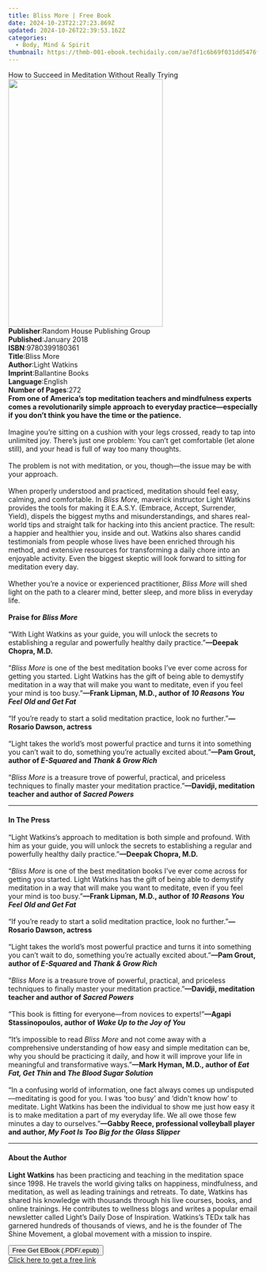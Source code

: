 ```yaml
---
title: Bliss More | Free Book
date: 2024-10-23T22:27:23.869Z
updated: 2024-10-26T22:39:53.162Z
categories:
  - Body, Mind & Spirit
thumbnail: https://thmb-001-ebook.techidaily.com/ae7df1c6b69f031dd5476f1a6de16328a320ae214011f03ab2461baea02940bf.jpg
---
```

<main id="book-container">
  <div class="flex flex-col">
    <div class="book-brief flex-1 py-6 px-4 sm:p-6 md:py-10 md:px-8">
      <!-- brief-->
      <div class="book-brief-main">
        How to Succeed in Meditation Without Really Trying
      </div>
    </div>
    <div
      class="book-meta-info flex-1 grid gap-4 col-start-1 col-end-3 row-start-1 sm:mb-6 sm:grid-cols-4 lg:gap-6 lg:col-start-2 lg:row-end-6 lg:row-span-6 lg:mb-0"
    >
      <div
        class="book-meta-info-left place-content-center mt-4 p-4 text-sm leading-6 col-start-2 col-span-2 dark:text-slate-400"
      >
        <img
          class="w-full h-500 object-cover rounded-lg sm:h-255 sm:col-span-2 lg:col-span-full"
          src="https://img-001-ebook.techidaily.com/c9ac32760bd2d68a4cd3a1d3a35260e46bf0a9ccbbcfbffd8b07a4f9a70cb1ee.jpg"
          alt=""
          width="312"
          height="500"
        />
      </div>
      <div
        class="book-meta-info-right mt-2 col-start-1 row-start-2 col-span-3 self-center"
      >
        <!-- meta data  -->
        <div class="flex flex-col px-4 md:px-8">
          <div class="flex-1">
            <strong>Publisher</strong>:<span class="px-2"
              >Random House Publishing Group</span
            >
          </div>
          <div class="flex-1">
            <strong>Published</strong>:<span class="px-2">January 2018</span>
          </div>
          <div class="flex-1">
            <strong>ISBN</strong>:<span class="px-2">9780399180361</span>
          </div>
          <div class="flex-1">
            <strong>Title</strong>:<span class="px-2">Bliss More</span>
          </div>
          <div class="flex-1">
            <strong>Author</strong>:<span class="px-2">Light Watkins</span>
          </div>
          <div class="flex-1">
            <strong>Imprint</strong>:<span class="px-2">Ballantine Books</span>
          </div>
          <div class="flex-1">
            <strong>Language</strong>:<span class="px-2">English</span>
          </div>
          <div class="flex-1">
            <strong>Number of Pages</strong>:<span class="px-2">272</span>
          </div>
        </div>
      </div>
    </div>
    <div class="book-description flex-1 py-6 px-4 sm:p-6 md:py-10 md:px-8">
      <div class="book-description-main">
        <div accordion-content="" id="description">
          <b
            >From one of America’s top meditation teachers and mindfulness
            experts comes a revolutionarily simple approach to everyday
            practice—especially if you don’t think you have the time or the
            patience.</b
          ><br /><br />
          Imagine you’re sitting on a cushion with your legs crossed, ready to
          tap into unlimited joy. There’s just one problem: You can’t get
          comfortable (let alone still), and your head is full of way too many
          thoughts.<br /><br />
          The problem is not with meditation, or you, though—the issue may be
          with your approach.<br /><br />
          When properly understood and practiced, meditation should feel easy,
          calming, and comfortable. In <i>Bliss More, </i>maverick instructor
          Light Watkins provides the tools for making it E.A.S.Y. (Embrace,
          Accept, Surrender, Yield), dispels the biggest myths and
          misunderstandings, and shares real-world tips and straight talk for
          hacking into this ancient practice. The result: a happier and
          healthier you, inside and out. Watkins also shares candid testimonials
          from people whose lives have been enriched through his method, and
          extensive resources for transforming a daily chore into an enjoyable
          activity. Even the biggest skeptic will look forward to sitting for
          meditation every day.<br /><br />
          Whether you’re a novice or experienced practitioner,
          <i>Bliss More</i> will shed light on the path to a clearer mind,
          better sleep, and more bliss in everyday life.<br /><br /><b
            >Praise for <i>Bliss More<br /></i></b
          ><br />“With Light Watkins as your guide, you will unlock the secrets
          to establishing a regular and powerfully healthy daily practice.”<b
            >—Deepak Chopra, M.D. </b
          ><br /><br />“<i>Bliss More</i> is one of the best meditation books
          I’ve ever come across for getting you started. Light Watkins has the
          gift of being able to demystify meditation in a way that will make you
          want to meditate, even if you feel your mind is too busy.”<b
            >—Frank Lipman, M.D., author of
            <i>10 Reasons You Feel Old and Get Fat</i></b
          ><br /><br />
          “If you’re ready to start a solid meditation practice, look no
          further.”<b>—Rosario Dawson, actress</b><br /><br />
          “Light takes the world’s most powerful practice and turns it into
          something you can’t wait to do, something you’re actually excited
          about.”<b
            >—Pam Grout, author of <i>E-Squared</i> and
            <i>Thank &amp; Grow Rich</i></b
          ><br /><br />
          “<i>Bliss More </i>is a treasure trove of powerful, practical, and
          priceless techniques to finally master your meditation practice.”<b
            >—Davidji, meditation teacher and author of <i>Sacred Powers</i></b
          >
        </div>
        <div class="accordion-fader"></div>
      </div>
    </div>
    <div class="book-excerpts flex-1 py-6 px-4 sm:p-6 md:py-10 md:px-8">
      <!-- excerpts-->
      <div class="book-excerpts-main">
        <hr />
        <h4 class="placeholder placeholder-heading">
          <span>In The Press</span>
        </h4>
        <p>
          “Light Watkins’s approach to meditation is both simple and profound.
          With him as your guide, you will unlock the secrets to establishing a
          regular and powerfully healthy daily practice.”<b
            >—Deepak Chopra<b>, M.D.</b></b
          ><br /><br />“<i>Bliss More</i> is one of the best meditation books
          I’ve ever come across for getting you started. Light Watkins has the
          gift of being able to demystify meditation in a way that will make you
          want to meditate, even if you feel your mind is too busy.”<b
            >—Frank Lipman, M.D., author of
            <i>10 Reasons You Feel Old and Get Fat</i></b
          ><br />
          <b><i>&nbsp;</i></b
          ><br />
          “If you’re ready to start a solid meditation practice, look no
          further.”<b>—Rosario Dawson, actress</b><br />
          &nbsp;<br />
          “Light takes the world’s most powerful practice and turns it into
          something you can’t wait to do, something you’re actually excited
          about.”<b
            >—Pam Grout, author of <i>E-Squared</i> and
            <i>Thank &amp; Grow Rich</i> </b
          ><br />
          &nbsp;<br />
          “<i>Bliss More </i>is a treasure trove of powerful, practical, and
          priceless techniques to finally master your meditation practice.”<b
            >—Davidji, meditation teacher and author of <i>Sacred Powers</i></b
          ><br />
          &nbsp;<br />
          “This book is fitting for everyone—from novices to experts!”<b
            >—Agapi Stassinopoulos, author of
            <i>Wake Up to the Joy of You</i></b
          ><br /><br />“It’s impossible to read <i>Bliss More</i> and not come
          away with a comprehensive understanding of how easy and simple
          meditation can be, why you should be practicing it daily, and how it
          will improve your life in meaningful and transformative ways.”<b
            >—Mark Hyman, M.D., author of <i>Eat Fat, Get Thin </i>and
            <i>The Blood Sugar Solution</i></b
          ><br />
          &nbsp;<br />
          “In a confusing world of information, one fact always comes up
          undisputed—meditating is good for you. I was&nbsp;‘too busy’ and
          ‘didn't know how’ to meditate.&nbsp;Light Watkins has been the
          individual to show me just how easy it is to make meditation a part of
          my everyday life. We all owe those few minutes a day to ourselves.”<b
            >—Gabby Reece, professional volleyball player and author,
            <i>My Foot Is Too Big for the Glass Slipper</i></b
          >
        </p>
      </div>
    </div>
    <div class="book-about-author flex-1 py-6 px-4 sm:p-6 md:py-10 md:px-8">
      <!-- about author-->
      <div class="book-main-author-main">
        <hr />
        <h4 class="placeholder placeholder-heading">
          <span>About the Author</span>
        </h4>
        <p>
          <b>Light Watkins</b> has been practicing and teaching in the
          meditation space since 1998. He travels the world giving talks on
          happiness, mindfulness, and meditation, as well as leading trainings
          and retreats. To date, Watkins has shared his knowledge with thousands
          through his live courses, books, and online trainings. He contributes
          to wellness blogs and writes a popular email newsletter called Light’s
          Daily Dose of Inspiration. Watkins’s TEDx talk has garnered hundreds
          of thousands of views, and he is the founder of The Shine Movement, a
          global movement with a mission to inspire.
        </p>
      </div>
    </div>
    <div class="book-free-get flex-1 py-6 px-4 sm:p-6 md:py-10 md:px-8">
      <button
        id="btn-free-get"
        class="bg-blue-500 hover:bg-blue-700 text-white font-bold py-2 px-4 rounded"
      >
        Free Get EBook (.PDF/.epub)
      </button>
      <div id="countdown-display" class="px-2 text-lg mt-2"></div>
      <a
        id="free-link"
        class="hidden bg-blue-500 hover:bg-blue-700 text-white font-bold py-2 px-4 rounded"
        href="https://www.ebooks.com/en-us/book/95695259/bliss-more/light-watkins/"
        target="_blank"
        >Click here to get a free link</a
      >
    </div>
    <script>
      let countdownTime = 0;
      let countdownInterval = null;
      document
        .getElementById('btn-free-get')
        .addEventListener('click', startCountdown);
      function startCountdown() {
        countdownTime = new Date().getTime() + 60000 * 3;
        countdownInterval = setInterval(updateCountdown, 1000);
        document.getElementById('btn-free-get').disabled = true;
        document
          .getElementById('btn-free-get')
          .classList.add('bg-gray-500', 'cursor-not-allowed');
      }
      function updateCountdown() {
        let currentTime = new Date().getTime();
        let timeLeft = countdownTime - currentTime;
        let secondsLeft = Math.floor(timeLeft / 1000);
        document.getElementById('countdown-display').innerHTML =
          `Remaining time: ${secondsLeft} seconds.`;
        if (secondsLeft <= 0) {
          clearInterval(countdownInterval);
          document.getElementById('btn-free-get').classList.add('hidden');
          document.getElementById('free-link').classList.remove('hidden');
          document.getElementById('countdown-display').innerHTML = '';
        }
      }
    </script>
  </div>
</main>

<ins class="adsbygoogle"
      style="display:block"
      data-ad-client="ca-pub-7571918770474297"
      data-ad-slot="8358498916"
      data-ad-format="auto"
      data-full-width-responsive="true"></ins>
    
